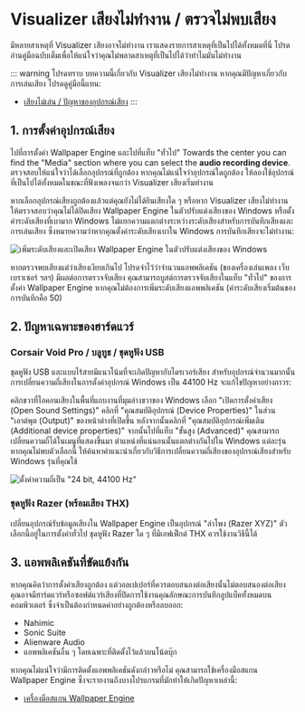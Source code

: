 # Visualizer เสียงไม่ทำงาน / ตรวจไม่พบเสียง

มีหลายสาเหตุที่ Visualizer เสียงอาจไม่ทำงาน เราแสดงรายการสาเหตุที่เป็นไปได้ทั้งหมดที่นี่ โปรดอ่านคู่มือฉบับเต็มเพื่อให้แน่ใจว่าคุณไม่พลาดสาเหตุที่เป็นไปได้ว่าทำไมมันไม่ทำงาน

::: warning
โปรดทราบ บทความนี้เกี่ยวกับ Visualizer เสียงไม่ทำงาน หากคุณมีปัญหาเกี่ยวกับการเล่นเสียง โปรดดูคู่มือนี้แทน:

* [เสียงไม่เล่น / ปัญหาของอุปกรณ์เสียง](/audio/nosound)
:::


## 1. การตั้งค่าอุปกรณ์เสียง
ไปที่การตั้งค่า Wallpaper Engine และไปที่แท็บ "ทั่วไป" Towards the center you can find the "Media" section where you can select the **audio recording device**. ตรวจสอบให้แน่ใจว่าได้เลือกอุปกรณ์ที่ถูกต้อง หากคุณไม่แน่ใจว่าอุปกรณ์ใดถูกต้อง ให้ลองใช้อุปกรณ์ที่เป็นไปได้ทั้งหมดในขณะที่ฟังเพลงจนกว่า Visualizer เสียงเริ่มทำงาน

หากเลือกอุปกรณ์เสียงถูกต้องแล้วแต่คุณยังไม่ได้ยินเสียงใด ๆ หรือหาก Visualizer เสียงไม่ทำงาน ให้ตรวจสอบว่าคุณไม่ได้ปิดเสียง Wallpaper Engine ในตัวปรับแต่งเสียงของ Windows หรือตั้งค่าระดับเสียงที่เบามาก Windows ไม่แยกความแตกต่างระหว่างระดับเสียงสำหรับการบันทึกเสียงและการเล่นเสียง ซึ่งหมายความว่าหากคุณตั้งค่าระดับเสียงเบาใน Windows การบันทึกเสียงจะไม่ทำงาน:

![เพิ่มระดับเสียงและเปิดเสียง Wallpaper Engine ในตัวปรับแต่งเสียงของ Windows](./audiomixer.png)

หากตรวจพบเสียงแต่ว่าเสียงเงียบเกินไป โปรดจำไว้ว่าจำนวนแอพพลิเคชัน (ของเครื่องเล่นเพลง เว็บเบราเซอร์ ฯลฯ) มีผลต่อการตรวจจับเสียง คุณสามารถบูสต์การตรวจจับเสียงในแท็บ "ทั่วไป" ของการตั้งค่า Wallpaper Engine หากคุณไม่ต้องการเพิ่มระดับเสียงแอพพลิเคชัน (ค่าระดับเสียงเริ่มต้นของการบันทึกคือ 50)

## 2. ปัญหาเฉพาะของฮาร์ดแวร์

### Corsair Void Pro / บลูทูธ / ชุดหูฟัง USB

ชุดหูฟัง USB และแบบไร้สายมีแนวโน้มที่จะเกิดปัญหากับไดรเวอร์เสียง สำหรับอุปกรณ์จำนวนมากนั้น การเปลี่ยนความถี่เสียงในการตั้งค่าอุปกรณ์ Windows เป็น 44100 Hz จะแก้ไขปัญหาอย่างถาวร:

คลิกขวาที่ไอคอนเสียงในพื้นที่แถบงานที่มุมล่างขวาของ Windows เลือก "เปิดการตั้งค่าเสียง (Open Sound Settings)" คลิกที่ "คุณสมบัติอุปกรณ์ (Device Properties)" ในส่วน "เอาต์พุต (Output)" ของหน้าต่างที่เปิดขึ้น หลังจากนั้นคลิกที่ "คุณสมบัติอุปกรณ์เพิ่มเติม (Additional device properties)" จากนั้นไปที่แท็บ "ขั้นสูง (Advanced)" คุณสามารถเปลี่ยนความถี่ได้ในเมนูที่แสดงขึ้นมา ตำแหน่งที่แน่นอนนั้นแตกต่างกันไปใน Windows แต่ละรุ่น หากคุณไม่พบตัวเลือกนี้ ให้ค้นหาคำแนะนำเกี่ยวกับวิธีการเปลี่ยนความถี่เสียงของอุปกรณ์เสียงสำหรับ Windows รุ่นที่คุณใช้

![ตั้งค่าความถี่เป็น "24 bit, 44100 Hz"](./samplingrate.png)

### ชุดหูฟัง Razer (พร้อมเสียง THX)

เปลี่ยนอุปกรณ์รับข้อมูลเสียงใน Wallpaper Engine เป็นอุปกรณ์ "ลำโพง (Razer XYZ)" ตัวเลือกนี้อยู่ในการตั้งค่าทั่วไป ชุดหูฟัง Razer ใด ๆ ที่มีเอฟเฟ็กต์ THX ควรใช้งานวิธีนี้ได้

## 3. แอพพลิเคชันที่ขัดแย้งกัน

หากคุณคิดว่าการตั้งค่าเสียงถูกต้อง แต่วอลเปเปอร์ที่ควรตอบสนองต่อเสียงนั้นไม่ตอบสนองต่อเสียง คุณอาจมีฮาร์ดแวร์หรือซอฟต์แวร์เสียงที่ปิดการใช้งานคุณลักษณะการบันทึกลูปแบ็คทั้งหมดบนคอมพิวเตอร์ ซึ่งจำเป็นต้องกำหนดค่าอย่างถูกต้องหรือลบออก:

* Nahimic
* Sonic Suite
* Alienware Audio
* แอพพลิเคชันอื่น ๆ โดยเฉพาะที่ติดตั้งไว้แล้วบนโน้ตบุ๊ก

หากคุณไม่แน่ใจว่ามีการติดตั้งแอพพลิเคชันดังกล่าวหรือไม่ คุณสามารถใช้เครื่องมือสแกน Wallpaper Engine ซึ่งจะรายงานถึงบางโปรแกรมที่มักทำให้เกิดปัญหาเหล่านี้:

* [เครื่องมือสแกน Wallpaper Engine](/debug/scantool.html)

